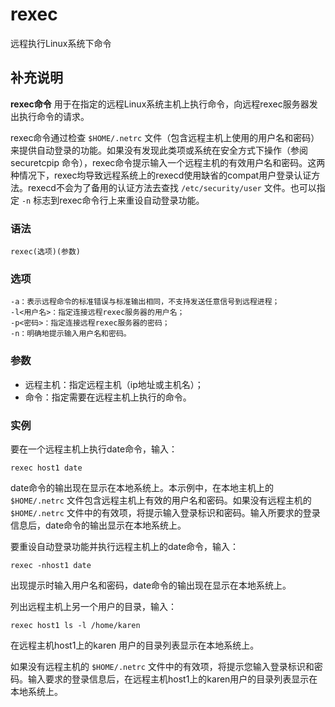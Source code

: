 #  rexec

远程执行Linux系统下命令

##  补充说明

**rexec命令** 用于在指定的远程Linux系统主机上执行命令，向远程rexec服务器发出执行命令的请求。

rexec命令通过检查 ` $HOME/.netrc `
文件（包含远程主机上使用的用户名和密码）来提供自动登录的功能。如果没有发现此类项或系统在安全方式下操作（参阅 securetcpip
命令），rexec命令提示输入一个远程主机的有效用户名和密码。这两种情况下，rexec均导致远程系统上的rexecd使用缺省的compat用户登录认证方法。rexecd不会为了备用的认证方法去查找
` /etc/security/user ` 文件。也可以指定 ` -n ` 标志到rexec命令行上来重设自动登录功能。

###  语法

    
    
    rexec(选项)(参数)
    

###  选项

    
    
    -a：表示远程命令的标准错误与标准输出相同，不支持发送任意信号到远程进程；
    -l<用户名>：指定连接远程rexec服务器的用户名；
    -p<密码>：指定连接远程rexec服务器的密码；
    -n：明确地提示输入用户名和密码。
    

###  参数

  * 远程主机：指定远程主机（ip地址或主机名）； 
  * 命令：指定需要在远程主机上执行的命令。 

###  实例

要在一个远程主机上执行date命令，输入：

    
    
    rexec host1 date
    

date命令的输出现在显示在本地系统上。本示例中，在本地主机上的 ` $HOME/.netrc ` 文件包含远程主机上有效的用户名和密码。如果没有远程主机的
` $HOME/.netrc ` 文件中的有效项，将提示输入登录标识和密码。输入所要求的登录信息后，date命令的输出显示在本地系统上。

要重设自动登录功能并执行远程主机上的date命令，输入：

    
    
    rexec -nhost1 date
    

出现提示时输入用户名和密码，date命令的输出现在显示在本地系统上。

列出远程主机上另一个用户的目录，输入：

    
    
    rexec host1 ls -l /home/karen
    

在远程主机host1上的karen 用户的目录列表显示在本地系统上。

如果没有远程主机的 ` $HOME/.netrc `
文件中的有效项，将提示您输入登录标识和密码。输入要求的登录信息后，在远程主机host1上的karen用户的目录列表显示在本地系统上。

